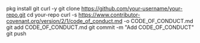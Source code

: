 pkg install git curl -y
git clone https://github.com/your-username/your-repo.git
cd your-repo
curl -s https://www.contributor-covenant.org/version/2/1/code_of_conduct.md -o CODE_OF_CONDUCT.md
git add CODE_OF_CONDUCT.md
git commit -m "Add CODE_OF_CONDUCT"
git push
